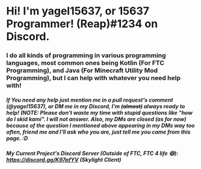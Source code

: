 # Hi! I'm yagel15637, or 15637 Programmer! (Reap)#1234 on Discord.

### I do all kinds of programming in various programming languages, most common ones being Kotlin (For FTC Programming), and Java (For Minecraft Utility Mod Programming), but I can help with whatever you need help with!

##### If You need any help just mention me in a pull request's comment (@yagel15637), or DM me in my Discord, I'm ~~(almost)~~ always ready to help! (NOTE: Please don't waste my time with stupid questions like "how do I skid kami". I will not answer. Also, my DMs are closed (as for now) because of the question I mentioned above appearing in my DMs way too often, friend me and I'll ask who you are, just tell me you came from this page. :D

##### My Current Project's Discord Server (Outside of FTC, FTC 4 life :smile:): https://discord.gg/K97pfYV (Skylight Client)

